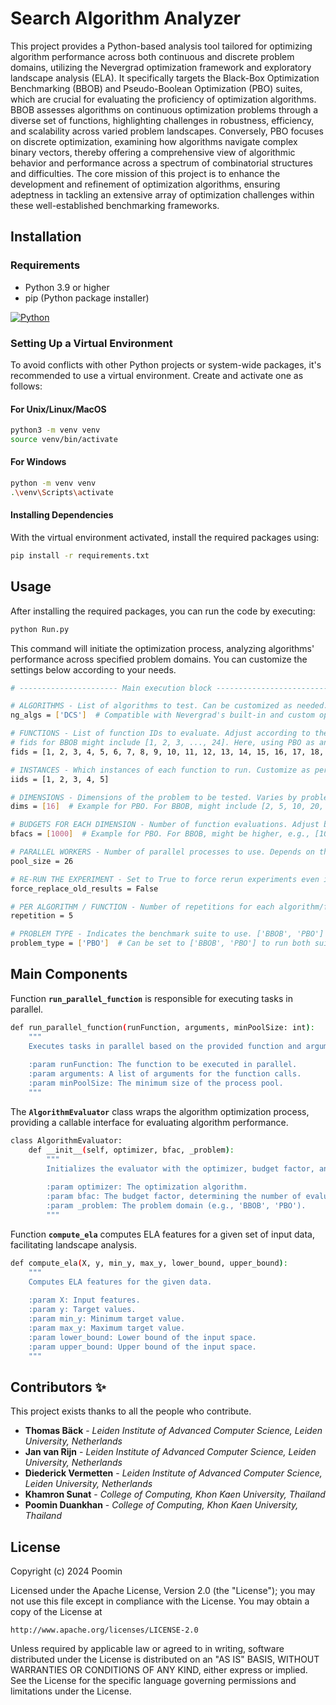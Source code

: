 # Search Algorithm Analyzer

This project provides a Python-based analysis tool tailored for optimizing algorithm performance across both continuous and discrete problem domains, utilizing the Nevergrad optimization framework and exploratory landscape analysis (ELA). It specifically targets the Black-Box Optimization Benchmarking (BBOB) and Pseudo-Boolean Optimization (PBO) suites, which are crucial for evaluating the proficiency of optimization algorithms. BBOB assesses algorithms on continuous optimization problems through a diverse set of functions, highlighting challenges in robustness, efficiency, and scalability across varied problem landscapes. Conversely, PBO focuses on discrete optimization, examining how algorithms navigate complex binary vectors, thereby offering a comprehensive view of algorithmic behavior and performance across a spectrum of combinatorial structures and difficulties. The core mission of this project is to enhance the development and refinement of optimization algorithms, ensuring adeptness in tackling an extensive array of optimization challenges within these well-established benchmarking frameworks.

## Installation

### Requirements

- Python 3.9 or higher
- pip (Python package installer)
  
[![Python](https://skillicons.dev/icons?i=python)](https://www.python.org/)

### Setting Up a Virtual Environment

To avoid conflicts with other Python projects or system-wide packages, it's recommended to use a virtual environment. Create and activate one as follows:

#### For Unix/Linux/MacOS
```bash
python3 -m venv venv
source venv/bin/activate
```

#### For Windows
```bash
python -m venv venv
.\venv\Scripts\activate
```
#### Installing Dependencies

With the virtual environment activated, install the required packages using:
```bash
pip install -r requirements.txt
```

## Usage

After installing the required packages, you can run the code by executing:
```bash
python Run.py
```
This command will initiate the optimization process, analyzing algorithms' performance across specified problem domains. You can customize the settings below according to your needs.
```bash
# ---------------------- Main execution block ---------------------------

# ALGORITHMS - List of algorithms to test. Can be customized as needed.
ng_algs = ['DCS']  # Compatible with Nevergrad's built-in and custom optimizers (place in the 'Algorithms' directory).

# FUNCTIONS - List of function IDs to evaluate. Adjust according to the benchmark suite.
# fids for BBOB might include [1, 2, 3, ..., 24]. Here, using PBO as an example.
fids = [1, 2, 3, 4, 5, 6, 7, 8, 9, 10, 11, 12, 13, 14, 15, 16, 17, 18, 19, 20, 21, 22, 23, 24, 25]

# INSTANCES - Which instances of each function to run. Customize as per requirement.
iids = [1, 2, 3, 4, 5]

# DIMENSIONS - Dimensions of the problem to be tested. Varies by problem type.
dims = [16]  # Example for PBO. For BBOB, might include [2, 5, 10, 20, 40].

# BUDGETS FOR EACH DIMENSION - Number of function evaluations. Adjust based on computational resources.
bfacs = [1000]  # Example for PBO. For BBOB, might be higher, e.g., [10000].

# PARALLEL WORKERS - Number of parallel processes to use. Depends on the machine's capability.
pool_size = 26

# RE-RUN THE EXPERIMENT - Set to True to force rerun experiments even if results exist.
force_replace_old_results = False

# PER ALGORITHM / FUNCTION - Number of repetitions for each algorithm/function combination.
repetition = 5

# PROBLEM TYPE - Indicates the benchmark suite to use. ['BBOB', 'PBO'] are options.
problem_type = ['PBO']  # Can be set to ['BBOB', 'PBO'] to run both suites.
```

## Main Components
Function **`run_parallel_function`** is responsible for executing tasks in parallel.
```bash
def run_parallel_function(runFunction, arguments, minPoolSize: int):
    """
    Executes tasks in parallel based on the provided function and arguments.
    
    :param runFunction: The function to be executed in parallel.
    :param arguments: A list of arguments for the function calls.
    :param minPoolSize: The minimum size of the process pool.
    """
```

The **`AlgorithmEvaluator`** class wraps the algorithm optimization process, providing a callable interface for evaluating algorithm performance.
```bash
class AlgorithmEvaluator:
    def __init__(self, optimizer, bfac, _problem):
        """
        Initializes the evaluator with the optimizer, budget factor, and problem type.
        
        :param optimizer: The optimization algorithm.
        :param bfac: The budget factor, determining the number of evaluations.
        :param _problem: The problem domain (e.g., 'BBOB', 'PBO').
        """
```

Function **`compute_ela`** computes ELA features for a given set of input data, facilitating landscape analysis.
```bash
def compute_ela(X, y, min_y, max_y, lower_bound, upper_bound):
    """
    Computes ELA features for the given data.
    
    :param X: Input features.
    :param y: Target values.
    :param min_y: Minimum target value.
    :param max_y: Maximum target value.
    :param lower_bound: Lower bound of the input space.
    :param upper_bound: Upper bound of the input space.
    """
```

## Contributors ✨

This project exists thanks to all the people who contribute.
- **Thomas Bäck** - *Leiden Institute of Advanced Computer Science, Leiden University, Netherlands*
- **Jan van Rijn** - *Leiden Institute of Advanced Computer Science, Leiden University, Netherlands*
- **Diederick Vermetten** - *Leiden Institute of Advanced Computer Science, Leiden University, Netherlands*
- **Khamron Sunat** - *College of Computing, Khon Kaen University, Thailand*
- **Poomin Duankhan** - *College of Computing, Khon Kaen University, Thailand*

## License
Copyright (c) 2024 Poomin

Licensed under the Apache License, Version 2.0 (the "License");
you may not use this file except in compliance with the License.
You may obtain a copy of the License at

    http://www.apache.org/licenses/LICENSE-2.0

Unless required by applicable law or agreed to in writing, software
distributed under the License is distributed on an "AS IS" BASIS,
WITHOUT WARRANTIES OR CONDITIONS OF ANY KIND, either express or implied.
See the License for the specific language governing permissions and
limitations under the License.
